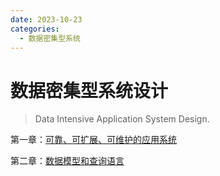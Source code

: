 ```yaml
---
date: 2023-10-23
categories:
  - 数据密集型系统
---
```


# 数据密集型系统设计

> Data Intensive Application System Design.



第一章：[可靠、可扩展、可维护的应用系统](./1_data_system_basic.md)

第二章：[数据模型和查询语言](./2_data_model_query_language.md)